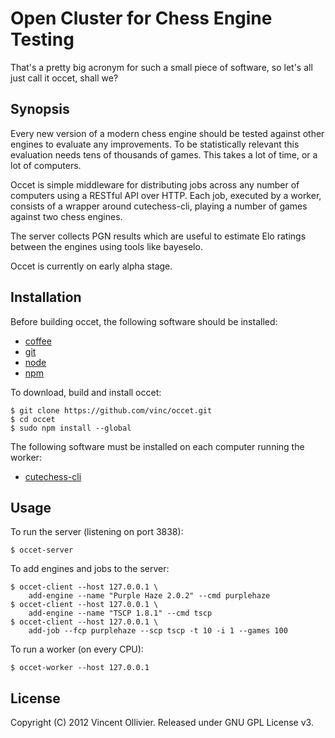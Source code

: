 Open Cluster for Chess Engine Testing
=====================================

That's a pretty big acronym for such a small piece of software, so let's
all just call it occet, shall we?


Synopsis
--------

Every new version of a modern chess engine should be tested against other
engines to evaluate any improvements. To be statistically relevant this
evaluation needs tens of thousands of games. This takes a lot of time,
or a lot of computers.

Occet is simple middleware for distributing jobs across any number of
computers using a RESTful API over HTTP. Each job, executed by a worker,
consists of a wrapper around cutechess-cli, playing a number of games
against two chess engines.

The server collects PGN results which are useful to estimate Elo ratings
between the engines using tools like bayeselo.

Occet is currently on early alpha stage.


Installation
------------

Before building occet, the following software should be installed:

* [coffee](http://coffeescript.org/)
* [git](http://git-scm.com/)
* [node](http://nodejs.org/)
* [npm](http://npmjs.org/)

To download, build and install occet:

    $ git clone https://github.com/vinc/occet.git
    $ cd occet
    $ sudo npm install --global

The following software must be installed on each computer running the worker:

* [cutechess-cli](http://ajonsson.kapsi.fi/cutechess.html)


Usage
-----

To run the server (listening on port 3838):

    $ occet-server

To add engines and jobs to the server:

    $ occet-client --host 127.0.0.1 \
        add-engine --name "Purple Haze 2.0.2" --cmd purplehaze
    $ occet-client --host 127.0.0.1 \
        add-engine --name "TSCP 1.8.1" --cmd tscp
    $ occet-client --host 127.0.0.1 \
        add-job --fcp purplehaze --scp tscp -t 10 -i 1 --games 100

To run a worker (on every CPU):

    $ occet-worker --host 127.0.0.1


License
-------

Copyright (C) 2012 Vincent Ollivier. Released under GNU GPL License v3.
